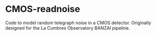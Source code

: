 # CMOS-readnoise
Code to model random telegraph noise in a CMOS detector. Originally designed for the La Cumbres Observatory BANZAI pipeline.
